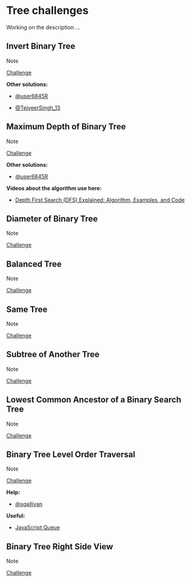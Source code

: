 # Tree challenges

Working on the description ...

## Invert Binary Tree

> [!NOTE]
> [Challenge](https://leetcode.com/problems/invert-binary-tree/)

**Other solutions:**

- [@user6845R](https://leetcode.com/problems/invert-binary-tree/solutions/4076387/c-java-python-javascript/)

- [@TejveerSingh_13](https://leetcode.com/problems/invert-binary-tree/solutions/3929183/js-beats-97-recursive-explained-with-comments/)

## Maximum Depth of Binary Tree

> [!NOTE]
> [Challenge](https://leetcode.com/problems/maximum-depth-of-binary-tree/)

**Other solutions:**

- [@user6845R](https://leetcode.com/problems/invert-binary-tree/solutions/4076387/c-java-python-javascript/)

**Videos about the algorithm use here:**

- [Depth First Search (DFS) Explained: Algorithm, Examples, and Code](https://www.youtube.com/watch?v=PMMc4VsIacU&t=14s)

## Diameter of Binary Tree

> [!NOTE]
> [Challenge](https://leetcode.com/problems/diameter-of-binary-tree/)

## Balanced Tree

> [!NOTE]
> [Challenge](https://leetcode.com/problems/balanced-binary-tree/)

## Same Tree

> [!NOTE]
> [Challenge](https://leetcode.com/problems/same-tree/)

## Subtree of Another Tree

> [!NOTE]
> [Challenge](https://leetcode.com/problems/subtree-of-another-tree/description/)

## Lowest Common Ancestor of a Binary Search Tree

> [!NOTE]
> [Challenge](https://leetcode.com/problems/lowest-common-ancestor-of-a-binary-search-tree/)

## Binary Tree Level Order Traversal

> [!NOTE]
> [Challenge](https://leetcode.com/problems/binary-tree-level-order-traversal/)

**Help:**

- [@sgallivan](https://leetcode.com/problems/binary-tree-level-order-traversal/solutions/1219328/js-python-java-c-easy-bfs-queue-solution-w-explanation/)

**Useful:**

- [JavaScript Queue](https://www.scaler.com/topics/javascript-queue/)

## Binary Tree Right Side View

> [!NOTE]
> [Challenge](https://leetcode.com/problems/binary-tree-right-side-view/)
